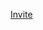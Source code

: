 [Invite](https://discord.com/api/oauth2/authorize?client_id=791122306650603543&permissions=8&redirect_uri=https%3A%2F%2Ftdashboard.glitch.me%2Fauth&scope=bot)
